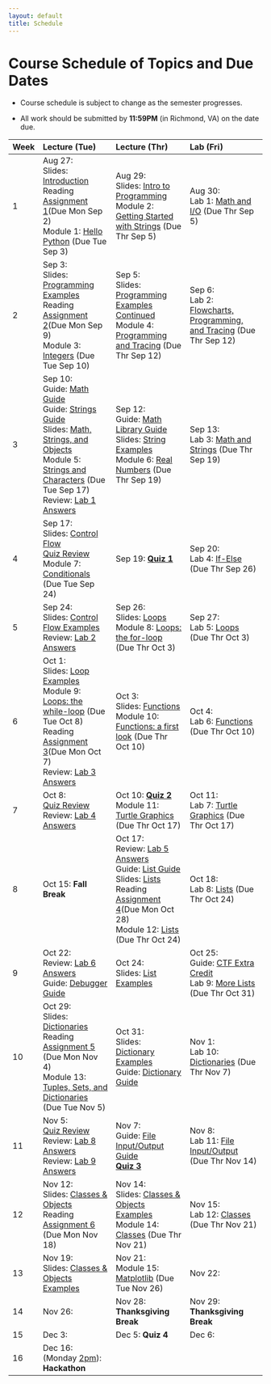 ```yaml
---
layout: default
title: Schedule
---
```


# Course Schedule of Topics and Due Dates

* Course schedule is subject to change as the semester progresses. 

* All work should be submitted by **11:59PM** (in Richmond, VA) on the date due.

| Week | Lecture (Tue)                              | Lecture (Thr)                                 | Lab (Fri)                                        |
| :--- | :---                                       | :---                                          | :---                                                  |
| 1    | Aug 27:  <br />Slides: [Introduction](lectures/Lecture1_CS105.pdf)<br />Reading [Assignment 1](reading/1)(Due Mon Sep 2)<br /> Module 1: [Hello Python](module/1) (Due Tue Sep 3)               | Aug 29:  <br />Slides: [Intro to Programming](lectures/Lecture2_CS105.pdf) <br /> Module 2: [Getting Started with Strings](module/2) (Due Thr Sep 5)                                  | Aug 30:   <br />Lab 1: [Math and I/O](lab/1) (Due Thr Sep 5)                |
| 2    | Sep  3: <br />Slides: [Programming Examples](lectures/Lecture3_CS105.pdf)<br />Reading [Assignment 2](reading/2)(Due Mon Sep 9)<br /> Module 3: [Integers](module/3) (Due Tue Sep 10)    | Sep  5:    <br />Slides: [Programming Examples Continued](lectures/Lecture4_CS105.pdf)<br /> Module 4: [Programming and Tracing](module/4) (Due Thr Sep 12)  | Sep  6: <br />Lab 2: [Flowcharts, Programming, and Tracing](lab/2) (Due Thr Sep 12)         |
| 3    | Sep 10: <br />Guide: [Math Guide](guides/pymath) <br />Guide: [Strings Guide](guides/string) <br />Slides: [Math, Strings, and Objects](lectures/Lecture5_CS105.pdf) <br /> Module 5: [Strings and Characters](module/5) (Due Tue Sep 17)  <br />Review: [Lab 1 Answers](lab/70541802) | Sep 12: <br />Guide: [Math Library Guide](guides/math)  <br />Slides: [String Examples](lectures/Lecture6_CS105.pdf) <br /> Module 6: [Real Numbers](module/6) (Due Thr Sep 19)     | Sep 13: <br />Lab 3: [Math and Strings](lab/3) (Due Thr Sep 19)         |
| 4    | Sep 17: <br />Slides: [Control Flow](lectures/Lecture7_CS105.pdf)<br />[Quiz Review](/lecture/q1)  <br />Module 7: [Conditionals](module/7) (Due Tue Sep 24) | Sep 19: [**Quiz 1**](quiz/1)      | Sep 20:  <br />Lab 4: [If-Else](lab/4) (Due Thr Sep 26) |
| 5    | Sep 24: <br />Slides: [Control Flow Examples](lectures/Lecture8_CS105.pdf) <br />Review: [Lab 2 Answers](lab/49430217)   | Sep 26: <br />Slides: [Loops](lectures/Lecture9_CS105.pdf) <br />Module 8: [Loops: the for-loop](module/8) (Due Thr Oct 3)    | Sep 27: <br />Lab 5: [Loops](lab/5) (Due Thr Oct 3)          |
| 6    | Oct  1: <br />Slides: [Loop Examples](lectures/Lecture10_CS105.pdf) <br />Module 9: [Loops: the while-loop](module/9) (Due Tue Oct 8) <br />Reading [Assignment 3](reading/3)(Due Mon Oct 7) <br />Review: [Lab 3 Answers](lab/84727923)     | Oct  3: <br />Slides: [Functions](lectures/Lecture11_CS105.pdf) <br />Module 10: [Functions: a first look](module/10) (Due Thr Oct 10) | Oct  4: <br />Lab 6: [Functions](lab/6) (Due Thr Oct 10)         |
| 7    | Oct  8:<br />[Quiz Review](/lecture/q2) <br />Review: [Lab 4 Answers](lab/93741234)     | Oct 10: [**Quiz 2**](quiz/2)  <br />Module 11: [Turtle Graphics](module/11) (Due Thr Oct 17)   | Oct 11: <br />Lab 7: [Turtle Graphics](lab/7) (Due Thr Oct 17)         |
| 8    | Oct 15: **Fall Break**     | Oct 17: <br />Review: [Lab 5 Answers](lab/46294911) <br />Guide: [List Guide](guides/list) <br />Slides: [Lists](lectures/Lecture15_CS105.pdf)<br />Reading [Assignment 4](reading/4)(Due Mon Oct 28)<br />Module 12: [Lists](module/12) (Due Thr Oct 24) | Oct 18: <br />Lab 8: [Lists](lab/8) (Due Thr Oct 24) |
| 9    | Oct 22:<br />Review: [Lab 6 Answers](lab/12831237) <br />Guide: [Debugger Guide](guides/debug)      | Oct 24: <br />Slides: [List Examples](lectures/Lecture16_CS105.pdf)     | Oct 25: <br />Guide: [CTF Extra Credit](guides/ctf) <br />Lab 9: [More Lists](lab/9) (Due Thr Oct 31)         |
| 10   | Oct 29: <br />Slides: [Dictionaries](lectures/Lecture17_CS105.pdf) <br />Reading [Assignment 5](reading/5) (Due Mon Nov 4)<br />Module 13: [Tuples, Sets, and Dictionaries](module/13) (Due Tue Nov 5)    | Oct 31:   <br />Slides: [Dictionary Examples](lectures/Lecture18_CS105.pdf)<br />Guide: [Dictionary Guide](guides/dictionary)  | Nov  1: <br />Lab 10: [Dictionaries](lab/10) (Due Thr Nov 7)         |
| 11   | Nov  5: <br />[Quiz Review](/lecture/q3)  <br />Review: [Lab 8 Answers](lab/80123817) <br />Review: [Lab 9 Answers](lab/79234791)  | Nov  7: <br />Guide: [File Input/Output Guide](guides/file) <br />[**Quiz 3**](quiz/3)     | Nov  8: <br />Lab 11: [File Input/Output](lab/11) (Due Thr Nov 14)          |
| 12   | Nov 12:  <br />Slides: [Classes & Objects](lectures/Lecture19_CS105.pdf)<br />Reading [Assignment 6](reading/6) (Due Mon Nov 18)   | Nov 14:  <br />Slides: [Classes & Objects Examples](lectures/Lecture20_CS105.pdf) <br />Module 14: [Classes](module/14) (Due Thr Nov 21)   | Nov 15:  <br />Lab 12: [Classes](lab/12) (Due Thr Nov 21)        |
| 13   | Nov 19: <br />Slides: [Classes & Objects Examples](lectures/Lecture20_CS105.pdf)  | Nov 21: <br />Module 15: [Matplotlib](module/15) (Due Tue Nov 26)     | Nov 22:          |
| 14   | Nov 26:     | Nov 28: **Thanksgiving Break**      | Nov 29: **Thanksgiving Break**         |
| 15   | Dec  3:     | Dec  5: **Quiz 4**      | Dec  6:          |
| 16   | Dec 16: (Monday <u>2pm</u>):<br /> **Hackathon**     |             |                        |









